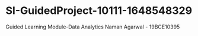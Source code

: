 # SI-GuidedProject-10111-1648548329
Guided Learning Module-Data Analytics
Naman Agarwal - 19BCE10395
